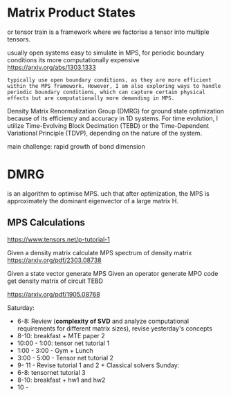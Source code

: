 # Matrix Product States

or tensor train is a framework where we factorise a tensor into multiple tensors. 

usually open systems easy to simulate in MPS, for periodic boundary conditions its more computationally expensive
https://arxiv.org/abs/1303.1333

```
typically use open boundary conditions, as they are more efficient within the MPS framework. However, I am also exploring ways to handle periodic boundary conditions, which can capture certain physical effects but are computationally more demanding in MPS.
```

Density Matrix Renormalization Group (DMRG) for ground state optimization because of its efficiency and accuracy in 1D systems. For time evolution, I utilize Time-Evolving Block Decimation (TEBD) or the Time-Dependent Variational Principle (TDVP), depending on the nature of the system.

main challenge: rapid growth of bond dimension
# DMRG

is an algorithm to optimise MPS. uch that after optimization, the MPS is approximately the dominant eigenvector of a large matrix H. 

## MPS Calculations

https://www.tensors.net/p-tutorial-1

Given a density matrix calculate MPS
spectrum of density matrix
https://arxiv.org/pdf/2303.08738



Given a state vector generate MPS
Given an operator generate MPO code
get density matrix of circuit
TEBD

https://arxiv.org/pdf/1905.08768

Saturday:
- 6-8: Review (**complexity of SVD** and analyze computational requirements for different matrix sizes), revise yesterday's concepts
- 8-10: breakfast + MTE paper 2
- 10:00 - 1:00: tensor net tutorial 1
- 1:00 - 3:00 - Gym + Lunch
- 3:00 - 5:00 - Tensor net tutorial 2
- 9- 11 - Revise tutorial 1 and 2 + Classical solvers
Sunday:
- 6-8: tensornet tutorial 3
- 8-10: breakfast + hw1 and hw2
- 10 -